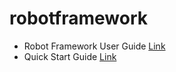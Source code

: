 # robotframework

- Robot Framework User Guide [Link](http://robotframework.org/robotframework/latest/RobotFrameworkUserGuide.html#getting-started)
- Quick Start Guide [Link](https://github.com/robotframework/QuickStartGuide/blob/master/QuickStart.rst)

